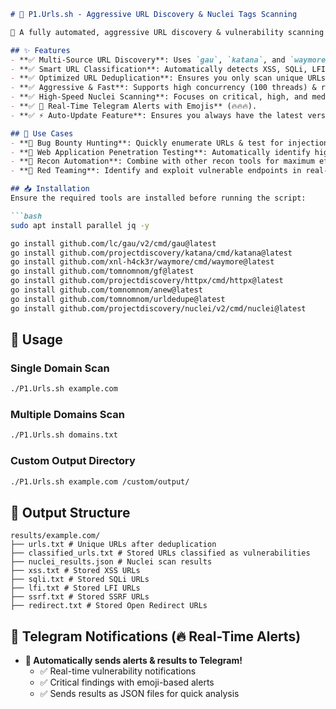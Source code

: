 

```markdown
# 🚀 P1.Urls.sh - Aggressive URL Discovery & Nuclei Tags Scanning

🔎 A fully automated, aggressive URL discovery & vulnerability scanning script for Bug Bounty & Penetration Testing.

## ✨ Features
- **✅ Multi-Source URL Discovery**: Uses `gau`, `katana`, and `waymore` for maximum URL enumeration.
- **✅ Smart URL Classification**: Automatically detects XSS, SQLi, LFI, SSRF, Open Redirects, RCE and stores URLs instead of deleting them.
- **✅ Optimized URL Deduplication**: Ensures you only scan unique URLs.
- **✅ Aggressive & Fast**: Supports high concurrency (100 threads) & rate-limiting (200 req/sec).
- **✅ High-Speed Nuclei Scanning**: Focuses on critical, high, and medium-severity vulnerabilities.
- **✅ 📲 Real-Time Telegram Alerts with Emojis** (🔥🔥🔥).
- **✅ ⚡ Auto-Update Feature**: Ensures you always have the latest version!

## 📌 Use Cases
- **🔹 Bug Bounty Hunting**: Quickly enumerate URLs & test for injection points.
- **🔹 Web Application Penetration Testing**: Automatically identify high-risk vulnerabilities.
- **🔹 Recon Automation**: Combine with other recon tools for maximum efficiency.
- **🔹 Red Teaming**: Identify and exploit vulnerable endpoints in real-time.

## 📥 Installation
Ensure the required tools are installed before running the script:

```bash
sudo apt install parallel jq -y

go install github.com/lc/gau/v2/cmd/gau@latest
go install github.com/projectdiscovery/katana/cmd/katana@latest
go install github.com/xnl-h4ck3r/waymore/cmd/waymore@latest
go install github.com/tomnomnom/gf@latest
go install github.com/projectdiscovery/httpx/cmd/httpx@latest
go install github.com/tomnomnom/anew@latest
go install github.com/tomnomnom/urldedupe@latest
go install github.com/projectdiscovery/nuclei/v2/cmd/nuclei@latest
```

## 🚀 Usage

### Single Domain Scan
```bash
./P1.Urls.sh example.com
```

### Multiple Domains Scan
```bash
./P1.Urls.sh domains.txt
```

### Custom Output Directory
```bash
./P1.Urls.sh example.com /custom/output/
```

## 📁 Output Structure
```
results/example.com/
├── urls.txt # Unique URLs after deduplication
├── classified_urls.txt # Stored URLs classified as vulnerabilities
├── nuclei_results.json # Nuclei scan results
├── xss.txt # Stored XSS URLs
├── sqli.txt # Stored SQLi URLs
├── lfi.txt # Stored LFI URLs
├── ssrf.txt # Stored SSRF URLs
├── redirect.txt # Stored Open Redirect URLs
```

## 📲 Telegram Notifications (🔥 Real-Time Alerts)
- **📌 Automatically sends alerts & results to Telegram!**
  - ✅ Real-time vulnerability notifications
  - ✅ Critical findings with emoji-based alerts
  - ✅ Sends results as JSON files for quick analysis
```
